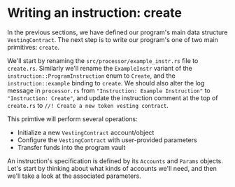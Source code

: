 # Writing an instruction: create

In the previous sections, we have defined our program's main data structure `VestingContract`.
The next step is to write our program's one of two main primitives: `create`.

We'll start by renaming the `src/processor/example_instr.rs` file to `create.rs`.
Similarly we'll rename the `ExampleInstr` variant of the `instruction::ProgramInstruction` enum to `Create`, and the `instruction::example` binding to `create`.
We should also alter the log message in `processor.rs` from `"Instruction: Example Instruction"` to `"Instruction: Create"`, and update the instruction comment at the top of `create.rs` to `//! Create a new token vesting contract`.

This primtive will perform several operations:
- Initialize a new `VestingContract` account/object
- Configure the `VestingContract` with user-provided parameters
- Transfer funds into the program vault

An instruction's specification is defined by its `Accounts` and `Params` objects. Let's start by thinking about what kinds of accounts we'll need, and then we'll take a look at the associated parameters.


